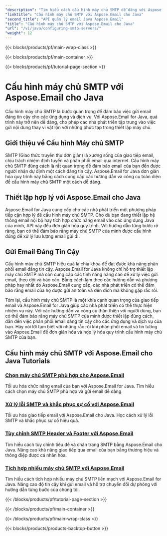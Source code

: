 ```yaml
---
"description": "Tìm hiểu cách cấu hình máy chủ SMTP dễ dàng với Aspose.Email cho Java. Hướng dẫn từng bước để gửi email liền mạch."
"linktitle": "Cấu hình máy chủ SMTP với Aspose.Email cho Java"
"second_title": "API quản lý email Java Aspose.Email"
"title": "Cấu hình máy chủ SMTP với Aspose.Email cho Java"
"url": "/vi/java/configuring-smtp-servers/"
"weight": 12
---
```


{{< blocks/products/pf/main-wrap-class >}}

{{< blocks/products/pf/main-container >}}

{{< blocks/products/pf/tutorial-page-section >}}

# Cấu hình máy chủ SMTP với Aspose.Email cho Java



Cấu hình máy chủ SMTP là bước quan trọng để đảm bảo việc gửi email đáng tin cậy cho các ứng dụng và dịch vụ. Với Aspose.Email for Java, quá trình này trở nên dễ dàng, cho phép các nhà phát triển tập trung vào việc gửi nội dung thay vì vật lộn với những phức tạp trong thiết lập máy chủ.

## Giới thiệu về Cấu hình Máy chủ SMTP

SMTP (Giao thức truyền thư đơn giản) là xương sống của giao tiếp email, chịu trách nhiệm định tuyến và phân phối email qua internet. Cấu hình máy chủ SMTP đúng cách là rất quan trọng để đảm bảo email của bạn đến được người nhận dự định một cách đáng tin cậy. Aspose.Email for Java đơn giản hóa quy trình này bằng cách cung cấp các hướng dẫn và công cụ toàn diện để cấu hình máy chủ SMTP một cách dễ dàng.

## Thiết lập hợp lý với Aspose.Email cho Java

Aspose.Email for Java cung cấp cho các nhà phát triển một phương pháp tiếp cận hợp lý để cấu hình máy chủ SMTP. Cho dù bạn đang thiết lập hệ thống email nội bộ hay tích hợp chức năng email vào các ứng dụng Java của mình, API này đều đơn giản hóa quy trình. Với hướng dẫn từng bước rõ ràng, bạn có thể đảm bảo rằng máy chủ SMTP của mình được cấu hình đúng để xử lý lưu lượng email gửi đi.

## Gửi Email Đáng Tin Cậy

Cấu hình máy chủ SMTP hiệu quả là chìa khóa để đạt được khả năng phân phối email đáng tin cậy. Aspose.Email for Java không chỉ hỗ trợ thiết lập máy chủ SMTP mà còn cung cấp các tính năng nâng cao để xử lý việc gửi email, theo dõi và báo cáo. Bằng cách làm theo các hướng dẫn và phương pháp hay nhất do Aspose.Email cung cấp, các nhà phát triển có thể đảm bảo rằng email của họ được gửi an toàn và đến đích mà không gặp rắc rối.

Tóm lại, cấu hình máy chủ SMTP là một khía cạnh quan trọng của giao tiếp email và Aspose.Email for Java giúp các nhà phát triển có thể thực hiện nhiệm vụ này. Với các hướng dẫn và công cụ thân thiện với người dùng, bạn có thể đảm bảo rằng máy chủ SMTP của mình được thiết lập đúng cách, dẫn đến việc phân phối email đáng tin cậy cho các ứng dụng và dịch vụ của bạn. Hãy nói lời tạm biệt với những rắc rối khi phân phối email và tin tưởng vào Aspose.Email để đơn giản hóa và hợp lý hóa quy trình cấu hình máy chủ SMTP của bạn.

## Cấu hình máy chủ SMTP với Aspose.Email cho Java Tutorials
### [Chọn máy chủ SMTP phù hợp cho Aspose.Email](./choosing-the-right-smtp-server/)
Tối ưu hóa chức năng email của bạn với Aspose.Email for Java. Tìm hiểu cách chọn máy chủ SMTP phù hợp và gửi email dễ dàng.
### [Xử lý lỗi SMTP và khắc phục sự cố với Aspose.Email](./handling-smtp-errors-and-troubleshooting/)
Tối ưu hóa giao tiếp email với Aspose.Email cho Java. Học cách xử lý lỗi SMTP và khắc phục sự cố hiệu quả.
### [Tùy chỉnh SMTP Header và Footer với Aspose.Email](./customizing-smtp-headers-and-footers/)
Tìm hiểu cách tùy chỉnh tiêu đề và chân trang SMTP bằng Aspose.Email cho Java. Nâng cao khả năng giao tiếp qua email của bạn bằng thương hiệu và thông điệp được cá nhân hóa.
### [Tích hợp nhiều máy chủ SMTP với Aspose.Email](./integrating-multiple-smtp-servers/)
Tìm hiểu cách tích hợp nhiều máy chủ SMTP liền mạch với Aspose.Email for Java. Nâng cao độ tin cậy khi gửi email và hỗ trợ chuyển đổi dự phòng với hướng dẫn từng bước của chúng tôi.

{{< /blocks/products/pf/tutorial-page-section >}}

{{< /blocks/products/pf/main-container >}}

{{< /blocks/products/pf/main-wrap-class >}}

{{< blocks/products/products-backtop-button >}}